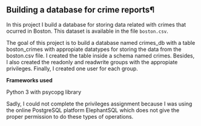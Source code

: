 
## Building a database for crime reports¶

In this project I build a database for storing data related with crimes that ocurred in Boston. This dataset is available in the file `boston.csv`.

The goal of this project is to build a database named crimes_db with a table boston_crimes with appropiate datatypes for storing the data from the boston.csv file. I created
the table inside a schema named crimes. Besides, I also created the readonly and readwrite groups with the appropiate privileges. Finally, I created one user for each group.

**Frameworks used**

Python 3 with psycopg library

Sadly, I could not complete the privileges assignment because I was using the online PostgreSQL platform ElephantSQL which does not give the proper permission to do these types of
operations.
